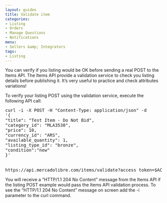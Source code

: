 ```yaml
---
layout: guides
title: Validate item
categories: 
- Listing
- Orders
- Manage Questions
- Notifications
menu: 
- Sellers &amp; Integrators
tags: 
- Listing
---
```


You can verify if you listing would be OK before sending a real POST to the Items API. The Items API provide a validation service to check you listing details before publishing it. It’s very useful to practice and check attributes variations!

To verify your listing POST using the validation service, execute the following API call:

<pre class="terminal">
curl -i -X POST -H "Content-Type: application/json" -d
'{
"title": "Test Item - Do Not Bid",
"category_id": "MLA3530",
"price": 10,
"currency_id": "ARS",
"available_quantity": 1,
"listing_type_id": "bronze",
"condition":"new"
}'


https://api.mercadolibre.com/items/validate?access_token=$ACCESS_TOKEN
</pre>
You will receive a “HTTP/1.1 204 No Content” message from the Items API if the listing POST example would pass the Items API validation process. To see the “HTTP/1.1 204 No Content” message on screen add the -i parameter to the curl command.
